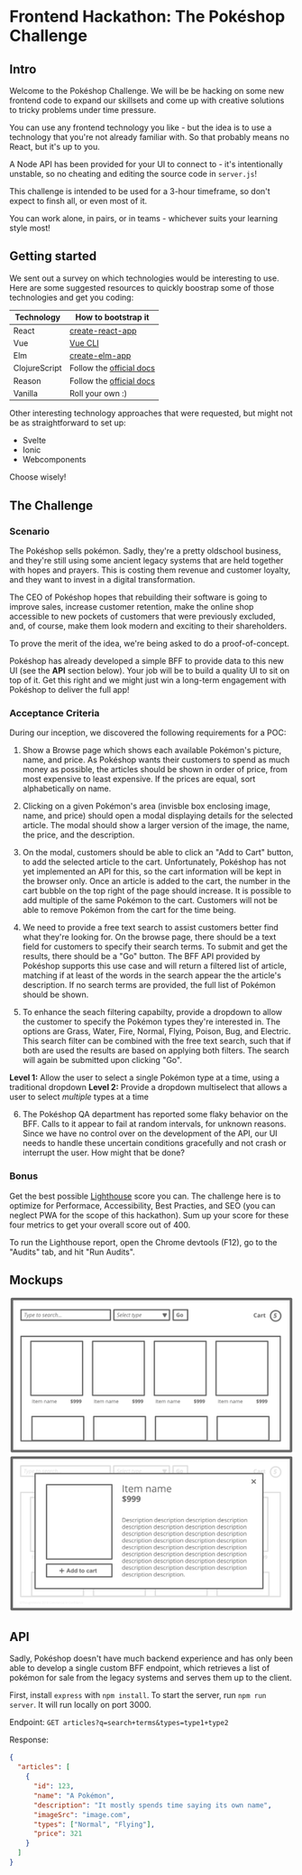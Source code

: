 # Frontend Hackathon: The Pokéshop Challenge

## Intro

Welcome to the Pokéshop Challenge. We will be be hacking on some new frontend code to expand our skillsets and come up with creative solutions to tricky problems under time pressure.

You can use any frontend technology you like - but the idea is to use a technology that you're not already familiar with. So that probably means no React, but it's up to you.

A Node API has been provided for your UI to connect to - it's intentionally unstable, so no cheating and editing the source code in `server.js`!

This challenge is intended to be used for a 3-hour timeframe, so don't expect to finsh all, or even most of it.

You can work alone, in pairs, or in teams - whichever suits your learning style most!

## Getting started

We sent out a survey on which technologies would be interesting to use. Here are some suggested resources to quickly boostrap some of those technologies and get you coding:

| Technology    | How to bootstrap it                                                         |
| ------------- | --------------------------------------------------------------------------- |
| React         | [create-react-app ](https://github.com/facebook/create-react-app)           |
| Vue           | [Vue CLI](https://cli.vuejs.org/guide/creating-a-project.html)              |
| Elm           | [create-elm-app ](https://github.com/halfzebra/create-elm-app)              |
| ClojureScript | Follow the [official docs](https://clojurescript.org/guides/quick-start)    |
| Reason        | Follow the [official docs](https://reasonml.github.io/docs/en/installation) |
| Vanilla       | Roll your own :)                                                            |

Other interesting technology approaches that were requested, but might not be as straightforward to set up:

- Svelte
- Ionic
- Webcomponents

Choose wisely!

## The Challenge

### Scenario

The Pokéshop sells pokémon. Sadly, they're a pretty oldschool business, and they're still using some ancient legacy systems that are held together with hopes and prayers. This is costing them revenue and customer loyalty, and they want to invest in a digital transformation.

The CEO of Pokéshop hopes that rebuilding their software is going to improve sales, increase customer retention, make the online shop accessible to new pockets of customers that were previously excluded, and, of course, make them look modern and exciting to their shareholders.

To prove the merit of the idea, we're being asked to do a proof-of-concept.

Pokéshop has already developed a simple BFF to provide data to this new UI (see the **API** section below). Your job will be to build a quality UI to sit on top of it. Get this right and we might just win a long-term engagement with Pokéshop to deliver the full app!

### Acceptance Criteria

During our inception, we discovered the following requirements for a POC:

1. Show a Browse page which shows each available Pokémon's picture, name, and price. As Pokéshop wants their customers to spend as much money as possible, the articles should be shown in order of price, from most expensive to least expensive. If the prices are equal, sort alphabetically on name.

2. Clicking on a given Pokémon's area (invisble box enclosing image, name, and price) should open a modal displaying details for the selected article. The modal should show a larger version of the image, the name, the price, and the description.

3. On the modal, customers should be able to click an "Add to Cart" button, to add the selected article to the cart. Unfortunately, Pokéshop has not yet implemented an API for this, so the cart information will be kept in the browser only. Once an article is added to the cart, the number in the cart bubble on the top right of the page should increase. It is possible to add multiple of the same Pokémon to the cart. Customers will not be able to remove Pokémon from the cart for the time being.

4. We need to provide a free text search to assist customers better find what they're looking for. On the browse page, there should be a text field for customers to specify their search terms. To submit and get the results, there should be a "Go" button. The BFF API provided by Pokéshop supports this use case and will return a filtered list of article, matching if at least of the words in the search appear the the article's description. If no search terms are provided, the full list of Pokémon should be shown.

5. To enhance the seach filtering capabilty, provide a dropdown to allow the customer to specify the Pokémon types they're interested in. The options are Grass, Water, Fire, Normal, Flying, Poison, Bug, and Electric. This search filter can be combined with the free text search, such that if both are used the results are based on applying both filters. The search will again be submitted upon clicking "Go".

**Level 1:** Allow the user to select a single Pokémon type at a time, using a traditional dropdown
**Level 2:** Provide a dropdown multiselect that allows a user to select _multiple_ types at a time

6. The Pokéshop QA department has reported some flaky behavior on the BFF. Calls to it appear to fail at random intervals, for unknown reasons. Since we have no control over on the development of the API, our UI needs to handle these uncertain conditions gracefully and not crash or interrupt the user. How might that be done?

### Bonus

Get the best possible [Lighthouse](https://developers.google.com/web/tools/lighthouse/) score you can. The challenge here is to optimize for Performace, Accessibility, Best Practies, and SEO (you can neglect PWA for the scope of this hackathon). Sum up your score for these four metrics to get your overall score out of 400.

To run the Lighthouse report, open the Chrome devtools (F12), go to the "Audits" tab, and hit "Run Audits".

## Mockups

![Browse articles](mockups/browse.png)
![Modal open for slected article](mockups/modal_open.png)

## API

Sadly, Pokéshop doesn't have much backend experience and has only been able to develop a single custom BFF endpoint, which retrieves a list of pokémon for sale from the legacy systems and serves them up to the client.

First, install `express` with `npm install`. To start the server, run `npm run server`. It will run locally on port 3000.

Endpoint: `GET articles?q=search+terms&types=type1+type2`

Response:

```json
{
  "articles": [
    {
      "id": 123,
      "name": "A Pokémon",
      "description": "It mostly spends time saying its own name",
      "imageSrc": "image.com",
      "types": ["Normal", "Flying"],
      "price": 321
    }
  ]
}
```

